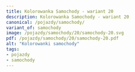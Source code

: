 ```yaml
---
title: Kolorowanka Samochody - wariant 20
description: Kolorowanka Samochody - wariant 20
canonical: /pojazdy/samochody/
variant_of: samochody
image: /pojazdy/samochody/20/samochody-20.svg
pdf: /pojazdy/samochody/20/samochody-20.pdf
alt: "Kolorowanki samochody"
tags:
- pojazdy
- samochody
---
```

